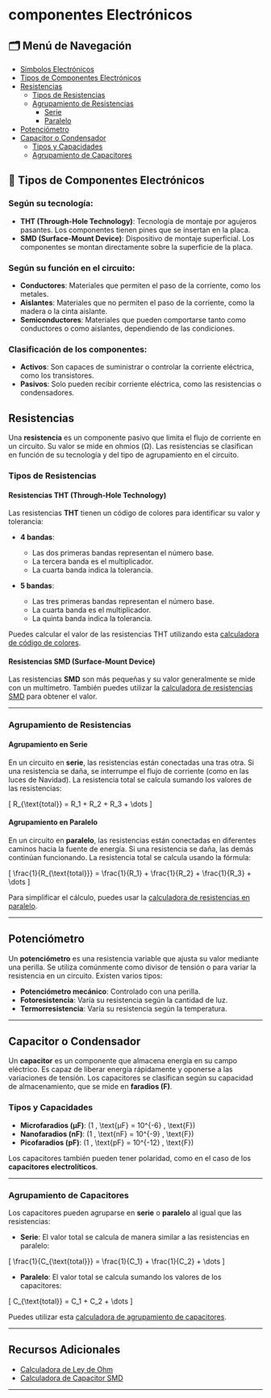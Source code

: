 # componentes Electrónicos

## 🗂 Menú de Navegación
- [Simbolos Electrónicos](https://www.simbologia-electronica.com/simbologia-electrica-electronica/simbolos-electricos-electronicos-basicos.htm)
- [Tipos de Componentes Electrónicos](#tipos-de-componentes-electrónicos)
- [Resistencias](#resistencias)
  - [Tipos de Resistencias](#tipos-de-resistencias)
  - [Agrupamiento de Resistencias](#agrupamiento-de-resistencias)
    - [Serie](#agrupamiento-en-serie)
    - [Paralelo](#agrupamiento-en-paralelo)
- [Potenciómetro](#potenciómetro)
- [Capacitor o Condensador](#capacitor-o-condensador)
  - [Tipos y Capacidades](#tipos-y-capacidades)
  - [Agrupamiento de Capacitores](#agrupamiento-de-capacitores)

## 🔌 Tipos de Componentes Electrónicos

### Según su tecnología:
- **THT (Through-Hole Technology)**: Tecnología de montaje por agujeros pasantes. Los componentes tienen pines que se insertan en la placa.
- **SMD (Surface-Mount Device)**: Dispositivo de montaje superficial. Los componentes se montan directamente sobre la superficie de la placa.

### Según su función en el circuito:
- **Conductores**: Materiales que permiten el paso de la corriente, como los metales.
- **Aislantes**: Materiales que no permiten el paso de la corriente, como la madera o la cinta aislante.
- **Semiconductores**: Materiales que pueden comportarse tanto como conductores o como aislantes, dependiendo de las condiciones.

### Clasificación de los componentes:
- **Activos**: Son capaces de suministrar o controlar la corriente eléctrica, como los transistores.
- **Pasivos**: Solo pueden recibir corriente eléctrica, como las resistencias o condensadores.


## Resistencias

Una **resistencia** es un componente pasivo que limita el flujo de corriente en un circuito. Su valor se mide en ohmios (Ω). Las resistencias se clasifican en función de su tecnología y del tipo de agrupamiento en el circuito.

### Tipos de Resistencias

#### Resistencias THT (Through-Hole Technology)

Las resistencias **THT** tienen un código de colores para identificar su valor y tolerancia:

- **4 bandas**:
  - Las dos primeras bandas representan el número base.
  - La tercera banda es el multiplicador.
  - La cuarta banda indica la tolerancia.

- **5 bandas**:
  - Las tres primeras bandas representan el número base.
  - La cuarta banda es el multiplicador.
  - La quinta banda indica la tolerancia.

Puedes calcular el valor de las resistencias THT utilizando esta [calculadora de código de colores](https://www.digikey.com/es/resources/conversion-calculators/conversion-calculator-resistor-color-code).

#### Resistencias SMD (Surface-Mount Device)

Las resistencias **SMD** son más pequeñas y su valor generalmente se mide con un multímetro. También puedes utilizar la [calculadora de resistencias SMD](https://www.digikey.com/es/resources/conversion-calculators/conversion-calculator-smd-resistor-code) para obtener el valor.

---

### Agrupamiento de Resistencias

#### Agrupamiento en Serie

En un circuito en **serie**, las resistencias están conectadas una tras otra. Si una resistencia se daña, se interrumpe el flujo de corriente (como en las luces de Navidad). La resistencia total se calcula sumando los valores de las resistencias:

\[ R_{\text{total}} = R_1 + R_2 + R_3 + \dots \]

#### Agrupamiento en Paralelo

En un circuito en **paralelo**, las resistencias están conectadas en diferentes caminos hacia la fuente de energía. Si una resistencia se daña, las demás continúan funcionando. La resistencia total se calcula usando la fórmula:

\[ \frac{1}{R_{\text{total}}} = \frac{1}{R_1} + \frac{1}{R_2} + \frac{1}{R_3} + \dots \]

Para simplificar el cálculo, puedes usar la [calculadora de resistencias en paralelo](https://www.digikey.com/es/resources/conversion-calculators/conversion-calculator-parallel-and-series-resistor).

---

## Potenciómetro

Un **potenciómetro** es una resistencia variable que ajusta su valor mediante una perilla. Se utiliza comúnmente como divisor de tensión o para variar la resistencia en un circuito. Existen varios tipos:

- **Potenciómetro mecánico**: Controlado con una perilla.
- **Fotoresistencia**: Varía su resistencia según la cantidad de luz.
- **Termorresistencia**: Varía su resistencia según la temperatura.

---

## Capacitor o Condensador

Un **capacitor** es un componente que almacena energía en su campo eléctrico. Es capaz de liberar energía rápidamente y oponerse a las variaciones de tensión. Los capacitores se clasifican según su capacidad de almacenamiento, que se mide en **faradios (F)**.

### Tipos y Capacidades

- **Microfaradios (µF)**: \(1 \, \text{µF} = 10^{-6} \, \text{F}\)
- **Nanofaradios (nF)**: \(1 \, \text{nF} = 10^{-9} \, \text{F}\)
- **Picofaradios (pF)**: \(1 \, \text{pF} = 10^{-12} \, \text{F}\)

Los capacitores también pueden tener polaridad, como en el caso de los **capacitores electrolíticos**. 

---

### Agrupamiento de Capacitores

Los capacitores pueden agruparse en **serie** o **paralelo** al igual que las resistencias:

- **Serie**: El valor total se calcula de manera similar a las resistencias en paralelo:

\[ \frac{1}{C_{\text{total}}} = \frac{1}{C_1} + \frac{1}{C_2} + \dots \]

- **Paralelo**: El valor total se calcula sumando los valores de los capacitores:

\[ C_{\text{total}} = C_1 + C_2 + \dots \]

Puedes utilizar esta [calculadora de agrupamiento de capacitores](https://www.digikey.com/es/resources/conversion-calculators/conversion-calculator-series-and-parallel-capacitor).

---

## Recursos Adicionales

- [Calculadora de Ley de Ohm](https://www.digikey.com/es/resources/conversion-calculators/conversion-calculator-ohms-law)
- [Calculadora de Capacitor SMD](https://www.digikey.com/es/resources/conversion-calculators/conversion-calculator-smd-resistor-code)

---
